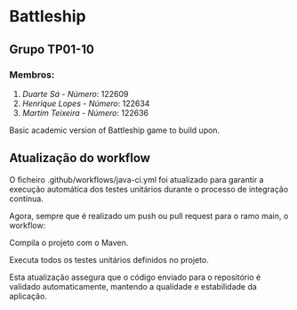 # Battleship

## Grupo TP01-10

### Membros:
1. *Duarte Sá* - *Número*: 122609
2. *Henrique Lopes* - *Número*: 122634
3. *Martim Teixeira* - *Número*: 122636
 
Basic academic version of Battleship game to build upon.

## Atualização do workflow

O ficheiro .github/workflows/java-ci.yml foi atualizado para garantir a execução automática dos testes unitários durante o processo de integração contínua.

Agora, sempre que é realizado um push ou pull request para o ramo main, o workflow:

Compila o projeto com o Maven.

Executa todos os testes unitários definidos no projeto.

Esta atualização assegura que o código enviado para o repositório é validado automaticamente, mantendo a qualidade e estabilidade da aplicação.